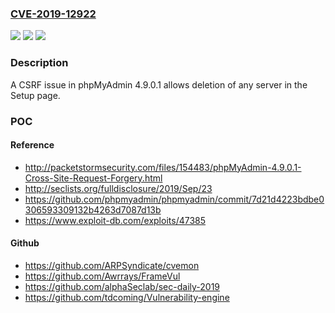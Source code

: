 ### [CVE-2019-12922](https://cve.mitre.org/cgi-bin/cvename.cgi?name=CVE-2019-12922)
![](https://img.shields.io/static/v1?label=Product&message=n%2Fa&color=blue)
![](https://img.shields.io/static/v1?label=Version&message=n%2Fa&color=blue)
![](https://img.shields.io/static/v1?label=Vulnerability&message=n%2Fa&color=brighgreen)

### Description

A CSRF issue in phpMyAdmin 4.9.0.1 allows deletion of any server in the Setup page.

### POC

#### Reference
- http://packetstormsecurity.com/files/154483/phpMyAdmin-4.9.0.1-Cross-Site-Request-Forgery.html
- http://seclists.org/fulldisclosure/2019/Sep/23
- https://github.com/phpmyadmin/phpmyadmin/commit/7d21d4223bdbe0306593309132b4263d7087d13b
- https://www.exploit-db.com/exploits/47385

#### Github
- https://github.com/ARPSyndicate/cvemon
- https://github.com/Awrrays/FrameVul
- https://github.com/alphaSeclab/sec-daily-2019
- https://github.com/tdcoming/Vulnerability-engine

